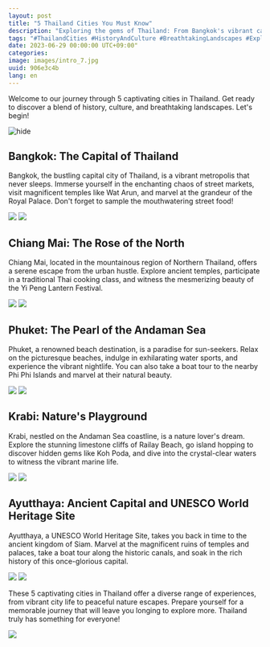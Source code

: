 ```yaml
---
layout: post
title: "5 Thailand Cities You Must Know"
description: "Exploring the gems of Thailand: From Bangkok's vibrant capital to Chiang Mai's cultural charm, Phuket's stunning beaches, Krabi's natural wonders, and Ayutthaya's historical allure."
tags: "#ThailandCities #HistoryAndCulture #BreathtakingLandscapes #ExploreThailand #CityTravel"
date: 2023-06-29 00:00:00 UTC+09:00"
categories: 
image: images/intro_7.jpg
uuid: 906e3c4b
lang: en
---
```


Welcome to our journey through 5 captivating cities in Thailand. Get ready to discover a blend of history, culture, and breathtaking landscapes. Let's begin!

![hide](images/intro_7.jpg)


## Bangkok: The Capital of Thailand
Bangkok, the bustling capital city of Thailand, is a vibrant metropolis that never sleeps. Immerse yourself in the enchanting chaos of street markets, visit magnificent temples like Wat Arun, and marvel at the grandeur of the Royal Palace. Don't forget to sample the mouthwatering street food!

![](images/main1_1.jpg)
![](images/main1_2.jpg)


## Chiang Mai: The Rose of the North
Chiang Mai, located in the mountainous region of Northern Thailand, offers a serene escape from the urban hustle. Explore ancient temples, participate in a traditional Thai cooking class, and witness the mesmerizing beauty of the Yi Peng Lantern Festival.

![](images/main2_1.jpg)
![](images/main2_4.png)


## Phuket: The Pearl of the Andaman Sea
Phuket, a renowned beach destination, is a paradise for sun-seekers. Relax on the picturesque beaches, indulge in exhilarating water sports, and experience the vibrant nightlife. You can also take a boat tour to the nearby Phi Phi Islands and marvel at their natural beauty.

![](images/main3_1.jpg)
![](images/main3_2.jpg)


## Krabi: Nature's Playground
Krabi, nestled on the Andaman Sea coastline, is a nature lover's dream. Explore the stunning limestone cliffs of Railay Beach, go island hopping to discover hidden gems like Koh Poda, and dive into the crystal-clear waters to witness the vibrant marine life.

![](images/main4_6.jpg)
![](images/main4_7.jpg)


## Ayutthaya: Ancient Capital and UNESCO World Heritage Site
Ayutthaya, a UNESCO World Heritage Site, takes you back in time to the ancient kingdom of Siam. Marvel at the magnificent ruins of temples and palaces, take a boat tour along the historic canals, and soak in the rich history of this once-glorious capital.

![](images/main5_1.jpeg)
![](images/main5_2.jpg)




These 5 captivating cities in Thailand offer a diverse range of experiences, from vibrant city life to peaceful nature escapes. Prepare yourself for a memorable journey that will leave you longing to explore more. Thailand truly has something for everyone!

![](images/intro_8.jpg)
